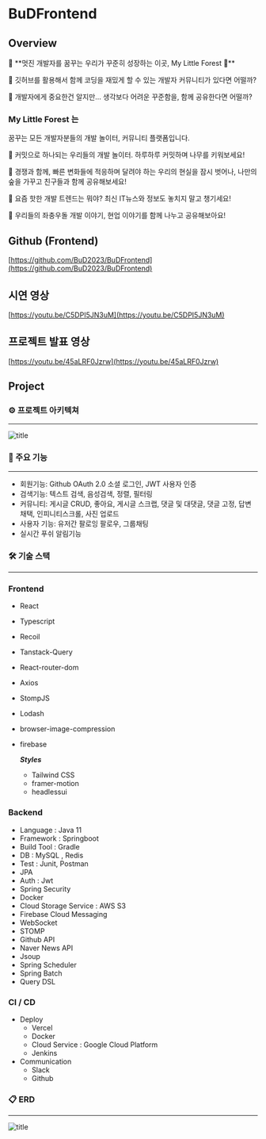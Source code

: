 # BuDFrontend

## **Overview**

<aside>
🌲 **멋진 개발자를 꿈꾸는 우리가 꾸준히 성장하는 이곳,  My Little Forest  🌲**

</aside>

💭 깃허브를 활용해서 함께 코딩을 재밌게 할 수 있는 개발자 커뮤니티가 있다면 어떨까?

💭 개발자에게 중요한건 알지만… 생각보다 어려운 꾸준함을, 함께 공유한다면 어떨까? 

### My Little Forest **는**

꿈꾸는 모든 개발자분들의 개발 놀이터, 커뮤니티 플랫폼입니다.

🥜 커밋으로 하나되는 우리들의 개발 놀이터. 하루하루 커밋하며 나무를 키워보세요!

🌱 경쟁과 함께, 빠른 변화들에 적응하며 달려야 하는 우리의 현실을 잠시 벗어나, 나만의 숲을 가꾸고 친구들과 함께 공유해보세요!

🌷 요즘 핫한 개발 트렌드는 뭐야? 최신 IT뉴스와 정보도 놓치지 말고 챙기세요!

🎄 우리들의 좌충우돌 개발 이야기, 현업 이야기를 함께 나누고 공유해보아요!

## Github (Frontend)

[https://github.com/BuD2023/BuDFrontend](https://github.com/BuD2023/BuDFrontend)

## 시연 영상

[https://youtu.be/C5DPI5JN3uM](https://youtu.be/C5DPI5JN3uM)

## 프로젝트 발표 영상

[https://youtu.be/45aLRF0Jzrw](https://youtu.be/45aLRF0Jzrw)

## Project

### ⚙ 프로젝트 아키텍쳐

---

![title](https://invented-song-ea3.notion.site/image/https%3A%2F%2Fs3-us-west-2.amazonaws.com%2Fsecure.notion-static.com%2Fbefff80f-efe7-4bae-ba7e-ab53c06ff54f%2Fbud-success.drawio.png?id=340225a0-7051-41b9-904f-fc83e17ab8ec&table=block&spaceId=18a88457-e512-4cdc-adbf-d1fdfb29ae1d&width=2000&userId=&cache=v2)   




### 🔗 주요 기능
---
- 회원기능: Github OAuth 2.0 소셜 로그인, JWT 사용자 인증
- 검색기능: 텍스트 검색, 음성검색, 정렬, 필터링
- 커뮤니티: 게시글 CRUD, 좋아요, 게시글 스크랩, 댓글 및 대댓글, 댓글 고정, 답변 채택, 인피니티스크롤, 사진 업로드
- 사용자 기능: 유저간 팔로잉 팔로우, 그룹채팅
- 실시간 푸쉬 알림기능



### 🛠 기술 스택

---

### Frontend

- React
- Typescript
- Recoil
- Tanstack-Query
- React-router-dom
- Axios
- StompJS
- Lodash
- browser-image-compression
- firebase

  ***Styles***

  - Tailwind CSS
  - framer-motion
  - headlessui

### Backend

- Language : Java 11
- Framework : Springboot
- Build Tool : Gradle
- DB : MySQL , Redis
- Test : Junit, Postman
- JPA
- Auth : Jwt
- Spring Security
- Docker
- Cloud Storage Service : AWS S3
- Firebase Cloud Messaging
- WebSocket
- STOMP
- Github API
- Naver News API
- Jsoup
- Spring Scheduler
- Spring Batch
- Query DSL

### CI / CD

- Deploy
    - Vercel
    - Docker
    - Cloud Service  : Google Cloud Platform
    - Jenkins
- Communication
    - Slack
    - Github
    

### 📋 ERD

---

![title](https://invented-song-ea3.notion.site/image/https%3A%2F%2Fs3-us-west-2.amazonaws.com%2Fsecure.notion-static.com%2F6d5f6911-9ffa-46b0-9f7c-137675259111%2FUntitled.png?id=98b8cef4-6417-4bdc-a743-b005179c4516&table=block&spaceId=18a88457-e512-4cdc-adbf-d1fdfb29ae1d&width=2000&userId=&cache=v2)   
